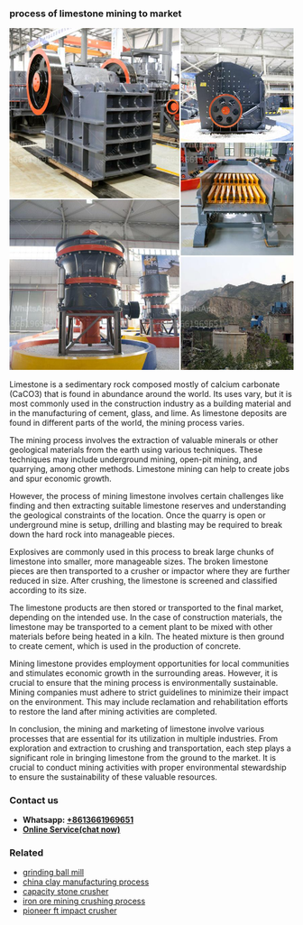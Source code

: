 <h3>process of limestone mining to market</h3><img src='1702950327.jpg' alt=''><p>Limestone is a sedimentary rock composed mostly of calcium carbonate (CaCO3) that is found in abundance around the world. Its uses vary, but it is most commonly used in the construction industry as a building material and in the manufacturing of cement, glass, and lime. As limestone deposits are found in different parts of the world, the mining process varies.</p><p>The mining process involves the extraction of valuable minerals or other geological materials from the earth using various techniques. These techniques may include underground mining, open-pit mining, and quarrying, among other methods. Limestone mining can help to create jobs and spur economic growth.</p><p>However, the process of mining limestone involves certain challenges like finding and then extracting suitable limestone reserves and understanding the geological constraints of the location. Once the quarry is open or underground mine is setup, drilling and blasting may be required to break down the hard rock into manageable pieces.</p><p>Explosives are commonly used in this process to break large chunks of limestone into smaller, more manageable sizes. The broken limestone pieces are then transported to a crusher or impactor where they are further reduced in size. After crushing, the limestone is screened and classified according to its size.</p><p>The limestone products are then stored or transported to the final market, depending on the intended use. In the case of construction materials, the limestone may be transported to a cement plant to be mixed with other materials before being heated in a kiln. The heated mixture is then ground to create cement, which is used in the production of concrete.</p><p>Mining limestone provides employment opportunities for local communities and stimulates economic growth in the surrounding areas. However, it is crucial to ensure that the mining process is environmentally sustainable. Mining companies must adhere to strict guidelines to minimize their impact on the environment. This may include reclamation and rehabilitation efforts to restore the land after mining activities are completed.</p><p>In conclusion, the mining and marketing of limestone involve various processes that are essential for its utilization in multiple industries. From exploration and extraction to crushing and transportation, each step plays a significant role in bringing limestone from the ground to the market. It is crucial to conduct mining activities with proper environmental stewardship to ensure the sustainability of these valuable resources.</p><h3>Contact us</h3><ul><li><strong>Whatsapp:&nbsp;<a href="https://wa.me/8613661969651">+8613661969651</a></strong></li><li><a href="https://swt.shibang-china.com/?git&amp;zhl&amp;process of limestone mining to market"><strong>Online Service(chat now)</strong></a></li></ul><h3>Related</h3><ul><li><a href='grinding ball mill.md'>grinding ball mill</a></li><li><a href='china clay manufacturing process.md'>china clay manufacturing process</a></li><li><a href='capacity stone crusher.md'>capacity stone crusher</a></li><li><a href='iron ore mining crushing process.md'>iron ore mining crushing process</a></li><li><a href='pioneer ft impact crusher.md'>pioneer ft impact crusher</a></li></ul>